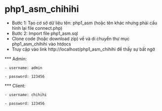 # php1_asm_chihihi

- Bước 1: Tạo cơ sở dữ liệu tên: php1_asm (hoặc tên khác nhưng phải cấu hình lại file connect.php)
- Bước 2: Import file php1_asm.sql
- Clone code (hoặc download zip) về và di chuyển thư mục php1_asm_chihihi vào htdocs
- Truy cập vào link http://localhost/php1_asm_chihihi để thấy sự bất ngờ



*** Admin:

    - username: admin
    
    - password: 123456

*** Client:

    - username: chihihi
    
    - password: 123456
    

